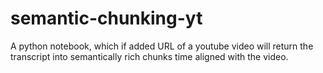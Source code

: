 # semantic-chunking-yt
A python notebook, which if added URL of a youtube video will return the transcript into semantically rich chunks time aligned with the video.

